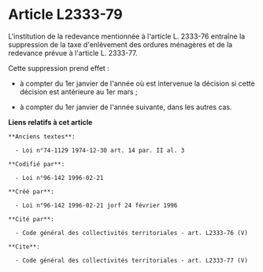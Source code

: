 # Article L2333-79

L'institution de la redevance mentionnée à l'article L. 2333-76 entraîne la suppression de la taxe d'enlèvement des ordures
ménagères et de la redevance prévue à l'article L. 2333-77. 

Cette suppression prend effet :

- à compter du 1er janvier de l'année où est intervenue la décision si cette décision est antérieure au 1er mars ;

- à compter du 1er janvier de l'année suivante, dans les autres cas.

**Liens relatifs à cet article**

	**Anciens textes**:

	  - Loi n°74-1129 1974-12-30 art. 14 par. II al. 3

	**Codifié par**:

	  - Loi n°96-142 1996-02-21

	**Créé par**:

	  - Loi n°96-142 1996-02-21 jorf 24 février 1996

	**Cité par**:

	  - Code général des collectivités territoriales - art. L2333-76 (V)

	**Cite**:

	  - Code général des collectivités territoriales - art. L2333-77 (V)
